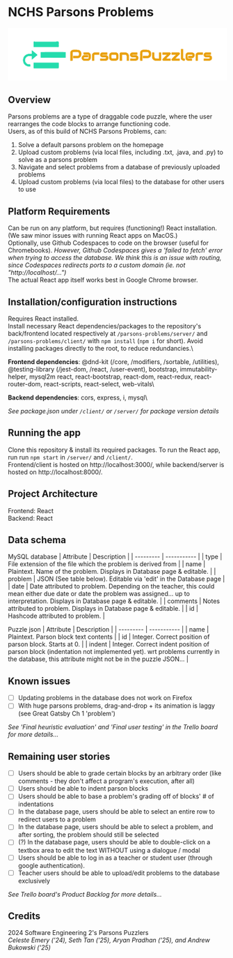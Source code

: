 
# NCHS Parsons Problems
![Parsons Puzzlers' logo](parsons-logo.png)

## Overview
Parsons problems are a type of draggable code puzzle, where the user rearranges the code blocks to arrange functioning code.\
Users, as of this build of NCHS Parsons Problems, can:
1. Solve a default parsons problem on the homepage
2. Upload custom problems (via local files, including .txt, .java, and .py) to solve as a parsons problem
3. Navigate and select problems from a database of previously uploaded problems
4. Upload custom problems (via local files) to the database for other users to use

## Platform Requirements
Can be run on any platform, but requires (functioning!) React installation. (We saw minor issues with running React apps on MacOS.)\
Optionally, use Github Codespaces to code on the browser (useful for Chromebooks). *However, Github Codespaces gives a 'failed to fetch' error when trying to access the database. We think this is an issue with routing, since Codespaces redirects ports to a custom domain (ie. not "http://localhost/...")*\
The actual React app itself works best in Google Chrome browser.

## Installation/configuration instructions
Requires React installed.\
Install necessary React dependencies/packages to the repository's back/frontend located respectively at `/parsons-problems/server/` and `/parsons-problems/client/` with `npm install` (`npm i` for short). Avoid installing packages directly to the root, to reduce redundancies.\

**Frontend dependencies**:
    @dnd-kit (/core, /modifiers, /sortable, /utilities),
    @testing-library (/jest-dom, /react, /user-event),
    bootstrap,
    immutability-helper,
    mysql2m
    react,
    react-bootstrap,
    react-dom,
    react-redux,
    react-router-dom,
    react-scripts,
    react-select,
    web-vitals\
    
**Backend dependencies**:
    cors,
    express,
    i,
    mysql\
    
*See package.json under *`/client/`* or *`/server/`* for package version details*
    
## Running the app
Clone this repository & install its required packages. To run the React app, run run `npm start` in `/server/` and `/client/`.\
Frontend/client is hosted on http://localhost:3000/, while backend/server is hosted on http://localhost:8000/. 

## Project Architecture
Frontend: React\
Backend: React

## Data schema
MySQL database
| Attribute | Description |
| --------- | ----------- |
| type     | File extension of the file which the problem is derived from |
| name     | Plaintext. Name of the problem. Displays in Database page & editable. |
| problem  | JSON (See table below). Editable via 'edit' in the Database page |
| date     | Date attributed to problem. Depending on the teacher, this could mean either due date or date the problem was assigned... up to interpretation. Displays in Database page & editable. |
| comments | Notes attributed to problem. Displays in Database page & editable. |
| id       | Hashcode attributed to problem. |

Puzzle json
| Attribute | Description |
| --------- | ----------- |
| name   | Plaintext. Parson block text contents |
| id     | Integer. Correct position of parson block. Starts at 0. |
| indent | Integer. Correct indent position of parson block (indentation not implemented yet). wrt problems currently in the database, this attribute might not be in the puzzle JSON... |

## Known issues
- [ ] Updating problems in the database does not work on Firefox
- [ ] With huge parsons problems, drag-and-drop + its animation is laggy (see Great Gatsby Ch 1 'problem')

*See 'Final heuristic evaluation' and 'Final user testing' in the Trello board for more details...*

## Remaining user stories
- [ ] Users should be able to grade certain blocks by an arbitrary order (like comments - they don't affect a program's execution, after all)
- [ ] Users should be able to indent parson blocks
- [ ] Users should be able to base a problem's grading off of blocks' # of indentations
- [ ] In the database page, users should be able to select an entire row to redirect users to a problem
- [ ] In the database page, users should be able to select a problem, and after sorting, the problem should still be selected 
- [ ] (?) In the database page, users should be able to double-click on a textbox area to edit the text WITHOUT using a dialogue / modal
- [ ] Users should be able to log in as a teacher or student user (through google authentication).
- [ ] Teacher users should be able to upload/edit problems to the database exclusively

*See Trello board's Product Backlog for more details...*

## Credits

2024 Software Engineering 2's Parsons Puzzlers\
*Celeste Emery ('24), Seth Tan ('25), Aryan Pradhan ('25), and Andrew Bukowski ('25)*
